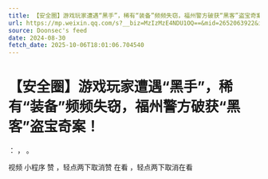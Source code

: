 ```yaml
---
title: 【安全圈】游戏玩家遭遇“黑手”，稀有“装备”频频失窃，福州警方破获“黑客”盗宝奇案！
url: https://mp.weixin.qq.com/s?__biz=MzIzMzE4NDU1OQ==&mid=2652063922&idx=1&sn=a63c6b4e41bdbfca1161943a3f4da8c1
source: Doonsec's feed
date: 2024-08-30
fetch_date: 2025-10-06T18:01:06.704540
---
```


# 【安全圈】游戏玩家遭遇“黑手”，稀有“装备”频频失窃，福州警方破获“黑客”盗宝奇案！

：
，
。

视频
小程序
赞
，轻点两下取消赞
在看
，轻点两下取消在看